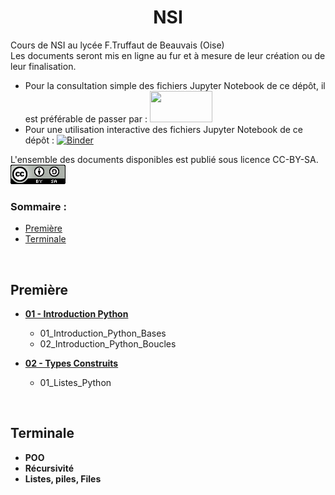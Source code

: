 # <center>**NSI**</center>
 Cours de NSI au lycée F.Truffaut de Beauvais (Oise) </br>
 Les documents seront mis en ligne au fur et à mesure de leur création ou de leur finalisation.
 </br>

 * Pour la consultation simple des fichiers Jupyter Notebook de ce dépôt, il est préférable de passer par : 
[<img src=https://nbviewer.jupyter.org/static/img/nav_logo.svg width="100" height="50">](https://nbviewer.jupyter.org/github/gfeuillet1/NSI/tree/main/) </br>
 * Pour une utilisation interactive des fichiers Jupyter Notebook de ce dépôt :
[![Binder](https://mybinder.org/badge_logo.svg)](https://mybinder.org/v2/gh/gfeuillet1/NSI/main/) </br>

L'ensemble des documents disponibles est publié sous licence CC-BY-SA.
![](https://github.com/gfeuillet1/NSI/blob/main/ccbysa.png)
</br>
 
### Sommaire :
 * [Première](#première)</br>
 * [Terminale](#terminale)</br>
</br>


 
## **Première**
* **[01 - Introduction Python](https://github.com/gfeuillet1/NSI/tree/main/Premi%C3%A8re/01_Introduction_Python)** 
  * 01_Introduction_Python_Bases
  * 02_Introduction_Python_Boucles

* **[02 - Types Construits](https://github.com/gfeuillet1/NSI/tree/main/Premi%C3%A8re/02_Types_Construits)**
  * 01_Listes_Python
  
</br>

## **Terminale**
* **POO**
* **Récursivité**
* **Listes, piles, Files**
